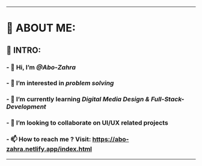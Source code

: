 <!---
Abo-Zahra/Abo-Zahra is a ✨ special ✨ repository because its `README.md` (this file) appears on your GitHub profile.
You can click the Preview link to take a look at your changes.
--->
* * * * *
# :file_folder: ABOUT ME: 

## :open_file_folder: INTRO: 

### - 👋 Hi, I’m ***@Abo-Zahra***
### - 👀 I’m interested in ***problem solving***
### - 🌱 I’m currently learning ***Digital Media Design & Full-Stack-Development***
### - 💞️ I’m looking to collaborate on **UI/UX** related projects
### - 📫 How to reach me ? Visit: https://abo-zahra.netlify.app/index.html
* * * * *


